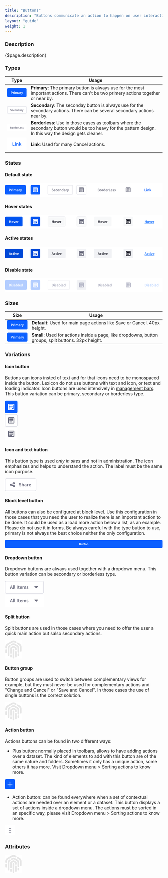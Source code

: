 ```yaml
---
title: "Buttons"
description: "Buttons communicate an action to happen on user interaction."
layout: "guide"
weight: 1
---
```


### Description

{$page.description}

### Types

| Type | Usage |
| ---- | ----- |
| ![button primary default size defuault state](../../../images/ButtonPrimary.png) | **Primary**: The primary button is always use for the most important actions. There can't be two primery actions together or near by. |
| ![button primary default size defuault state](../../../images/ButtonSecondary.png) | **Secondary**: The seconday button is always use for the secondary actions. There can be several secondary actions near by. |
| ![button primary default size defuault state](../../../images/ButtonBorderless.png) | **Borderless**: Use in those cases as toolbars where the secondary button would be too heavy for the pattern design. In this way the design gets cleaner. |
| ![button primary default size defuault state](../../../images/ButtonLink.png) | **Link**: Used for many Cancel actions. |



### States

#### Default state

![set of three button types in default state](../../../images/ButtonDefault.png)

#### Hover states

![set of three button types in active state](../../../images/ButtonHover.png)

#### Active states

![set of three button types in active state](../../../images/ButtonActive.png)

#### Disable state

![set of three button types in disabled state](../../../images/ButtonDisabled.png)

### Sizes

| Size | Usage |
| ---- | ----- |
| ![button primary large size disable state](../../../images/ButtonPrimary.png) | **Default**: Used for main page actions like Save or Cancel. 40px height. |
| ![button primary default size disable state](../../../images/ButtonPrimarySmall.png) | **Small**: Used for actions inside a page, like dropdowns, button groups, split buttons. 32px height. |

### Variations

#### Icon button

Buttons can icons insted of text and for that icons need to be monospaced inside the button. Lexicon do not use buttons with text and icon, or text and loading indicator. Icon buttons are used intensively in [management bars](./management_bar.html). This button variation can be primary, secondary or borderless type.

![button primary default size defuault state](../../../images/ButtonIconPrimary.png)  
![button primary default size defuault state](../../../images/ButtonIconSecondary.png)   
![button primary default size defuault state](../../../images/ButtonBorderlessIcon.png)

#### Icon and text button

This button type is used *only in sites* and not in administration. The icon emphasizes and helps to understand the action. The label must be the same icon purpose.

![button with icon and text](../../../images/ButtonIcon+Text.png)


#### Block level button

All buttons can also be configured at block level. Use this configuration in those cases that you need the user to realize there is an important action to be done. It could be used as a load more action below a list, as an example. Please do not use it in forms. Be always careful with the type button to use, primary is not always the best choice neither the only configuration.

![block level button primary state, default size](../../../images/ButtonBlockLevel.png)

#### Dropdown button

Dropdown buttons are always used together with a dropdown menu. This button variation can be secondary or borderless type.

![button primary default size defuault state](../../../images/ButtonDropdown.png)  
![button primary default size defuault state](../../../images/ButtonDropdownBorderless.png)

#### Split button

Split buttons are used in those cases where you need to offer the user a quick main action but salso secondary actions.

![button splitted default size](../../../images/lexiconDefault.png)

#### Button group

Button groups are used to switch between complementary views for example, but they must never be used for complementary actions and "Change and Cancel" or "Save and Cancel". In those cases the use of single buttons is the correct solution.

![button gruop or segmented button, 3 segments, default size](../../../images/lexiconDefault.png)

#### Action button

Actions buttons can be found in two different ways:

* Plus button: normally placed in toolbars, allows to have adding actions over a dataset. The kind of elements to add with this button are of the same nature and folders. Sometimes it only has a unique action, some others it has more. Visit Dropdown menu > Sorting actions to know more.

![Plus button](../../../images/ButtonActionPlus.png) 

* Action button: can be found everywhere when a set of contextual actions are needed over an element or a dataset. This button displays a set of actions inside a dropdown menu. The actions must be sorted in an specific way, please visit Dropdown menu > Sorting actions to know more.

![Actions or kebab button](../../../images/ButtonActionKebab.png)  

### Attributes

![button attributtes](../../../images/lexiconDefault.png)

